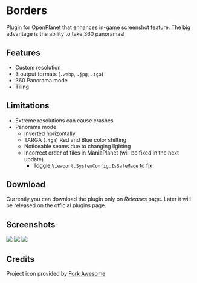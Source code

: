 # Borders
Plugin for OpenPlanet that enhances in-game screenshot feature. The big advantage is the ability to take 360 panoramas!

## Features

* Custom resolution
* 3 output formats (`.webp`, `.jpg`, `.tga`)
* 360 Panorama mode
* Tiling

## Limitations
* Extreme resolutions can cause crashes
* Panorama mode
    * Inverted horizontally
    * TARGA (`.tga`) Red and Blue color shifting
    * Noticeable seams due to changing lighting
    * Incorrect order of tiles in ManiaPlanet (will be fixed in the next update)
        * Toggle `Viewport.SystemConfig.IsSafeMade` to fix

## Download
Currently you can download the plugin only on _Releases_ page.
Later it will be released on the official plugins page.

## Screenshots

![](_git/1.png)
![](_git/2.png)
![](_git/3.png)

## Credits

Project icon provided by [Fork Awesome](https://forkaweso.me/)
